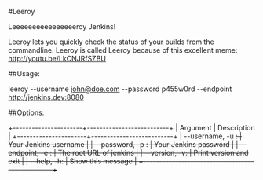 #Leeroy

Leeeeeeeeeeeeeeeeroy Jenkins!

Leeroy lets you quickly check the status of your builds from the commandline.
Leeroy is called Leeroy because of this excellent meme: http://youtu.be/LkCNJRfSZBU

##Usage:

leeroy --username john@doe.com --password p455w0rd --endpoint http://jenkins.dev:8080

##Options:

+----------------------+--------------------------+
| Argument             | Description              |
+----------------------+--------------------------+
|  --username, -u <s>: | Your Jenkins username    |
|  --password, -p <s>: | Your Jenkins password    |
|  --endpoint, -e <s>: | The root URL of jenkins  |
|       --version, -v: | Print version and exit   |
|          --help, -h: | Show this message        |
+-------------------------------------------------+
